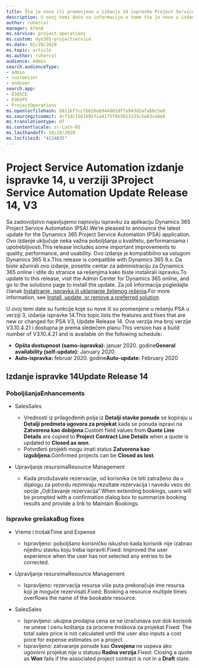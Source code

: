 ```yaml
---
title: Šta je novo ili promenjeno u izdanju 14 ispravke Project Service Automation verzije 3
description: U ovoj temi date su informacije o tome šta je novo u izdanju ispravke 14 za Project Service Automation u verziji 3.
author: ruhercul
manager: kfend
ms.service: project-operations
ms.custom: dyn365-projectservice
ms.date: 01/29/2020
ms.topic: article
ms.author: ruhercul
audience: Admin
search.audienceType:
- admin
- customizer
- enduser
search.app:
- D365CE
- D365PS
- ProjectOperations
ms.openlocfilehash: b811bf7ccfb626e6944801dffa943d2afab0c5e8
ms.sourcegitcommit: 4cf1dc1561b92fca4175f0b3813133c5e63ce8e6
ms.translationtype: HT
ms.contentlocale: sr-Latn-RS
ms.lasthandoff: 10/28/2020
ms.locfileid: "4124835"
---
```

# <a name="project-service-automation-update-release-14-v3"></a><span data-ttu-id="4f749-103">Project Service Automation izdanje ispravke 14, u verziji 3</span><span class="sxs-lookup"><span data-stu-id="4f749-103">Project Service Automation Update Release 14, V3</span></span>
<span data-ttu-id="4f749-104">Sa zadovoljstvo najavljujemo najnoviju ispravku za aplikaciju Dynamics 365 Project Service Automation (PSA).</span><span class="sxs-lookup"><span data-stu-id="4f749-104">We’re pleased to announce the latest update for the Dynamics 365 Project Service Automation (PSA) application.</span></span> <span data-ttu-id="4f749-105">Ovo izdanje uključuje neka važna poboljšanja u kvalitetu, performansama i upotrebljivosti.</span><span class="sxs-lookup"><span data-stu-id="4f749-105">This release includes some important improvements to quality, performance, and usability.</span></span> <span data-ttu-id="4f749-106">Ovo izdanje je kompatibilno sa uslugom Dynamics 365 9.x.</span><span class="sxs-lookup"><span data-stu-id="4f749-106">This release is compatible with Dynamics 365 9.x.</span></span> <span data-ttu-id="4f749-107">Da biste ažurirali ovo izdanje, posetite centar za administraciju za Dynamics 365 online i idite do stranice sa rešenjima kako biste instalirali ispravku.</span><span class="sxs-lookup"><span data-stu-id="4f749-107">To update to this release, visit the Admin Center for Dynamics 365 online, and go to the solutions page to install the update.</span></span> <span data-ttu-id="4f749-108">Za još informacija pogledajte članak [Instaliranje, ispravka ili uklanjanje željenog rešenja](https://docs.microsoft.com/power-platform/admin/install-remove-preferred-solution).</span><span class="sxs-lookup"><span data-stu-id="4f749-108">For more information, see [Install, update, or remove a preferred solution](https://docs.microsoft.com/power-platform/admin/install-remove-preferred-solution).</span></span>

<span data-ttu-id="4f749-109">U ovoj temi date su funkcije koje su nove ili su promenjene u rešenju PSA u verziji 3, izdanje ispravke 14.</span><span class="sxs-lookup"><span data-stu-id="4f749-109">This topic lists the features and fixes that are new or changed for PSA V3, Update Release 14.</span></span> <span data-ttu-id="4f749-110">Ova verzija ima broj verzije V3.10.4.21 i dostupna je prema sledećem planu:</span><span class="sxs-lookup"><span data-stu-id="4f749-110">This version has a build number of V3.10.4.21 and is available on the following schedule:</span></span>

- <span data-ttu-id="4f749-111">**Opšta dostupnost (samo-ispravka):** januar 2020. godine</span><span class="sxs-lookup"><span data-stu-id="4f749-111">**General availability (self-update):** January 2020</span></span>
- <span data-ttu-id="4f749-112">**Auto-ispravka:** februar 2020. godine</span><span class="sxs-lookup"><span data-stu-id="4f749-112">**Auto-update:** February 2020</span></span>

## <a name="update-release-14"></a><span data-ttu-id="4f749-113">Izdanje ispravke 14</span><span class="sxs-lookup"><span data-stu-id="4f749-113">Update Release 14</span></span>

### <a name="enhancements"></a><span data-ttu-id="4f749-114">Poboljšanja</span><span class="sxs-lookup"><span data-stu-id="4f749-114">Enhancements</span></span>

- <span data-ttu-id="4f749-115">Sales</span><span class="sxs-lookup"><span data-stu-id="4f749-115">Sales</span></span>

     - <span data-ttu-id="4f749-116">Vrednosti iz prilagođenih polja iz **Detalji stavke ponude** se kopiraju u **Detalji predmeta ugovora za projekat** kada se ponuda ispravi na **Zatvorena kao dobijena**.</span><span class="sxs-lookup"><span data-stu-id="4f749-116">Custom field values from **Quote Line Details** are copied to **Project Contract Line Details** when a quote is updated to **Closed as won**.</span></span>
     - <span data-ttu-id="4f749-117">Potvrđeni projekti mogu imati status **Zatvorena kao izgubljena**.</span><span class="sxs-lookup"><span data-stu-id="4f749-117">Confirmed projects can be **Closed as lost**.</span></span>

- <span data-ttu-id="4f749-118">Upravljanje resursima</span><span class="sxs-lookup"><span data-stu-id="4f749-118">Resource Management</span></span>

     - <span data-ttu-id="4f749-119">Kada produžavate rezervacije, od korisnika će biti zatraženo da u dijalogu za potvrdu rezimiraju rezultate rezervacija i navedu vezu do opcije „Održavanje rezervacija“.</span><span class="sxs-lookup"><span data-stu-id="4f749-119">When extending bookings, users will be prompted with a confirmation dialog box to summarize booking results and provide a link to Maintain Bookings.</span></span>


### <a name="bug-fixes"></a><span data-ttu-id="4f749-120">Ispravke grešaka</span><span class="sxs-lookup"><span data-stu-id="4f749-120">Bug fixes</span></span>

- <span data-ttu-id="4f749-121">Vreme i trošak</span><span class="sxs-lookup"><span data-stu-id="4f749-121">Time and Expense</span></span>

     - <span data-ttu-id="4f749-122">Ispravljeno: poboljšano korisničko iskustvo kada korisnik nije izabrao nijednu stavku koju treba ispraviti.</span><span class="sxs-lookup"><span data-stu-id="4f749-122">Fixed: Improved the user experience when the user has not selected any entries to be corrected.</span></span>

- <span data-ttu-id="4f749-123">Upravljanje resursima</span><span class="sxs-lookup"><span data-stu-id="4f749-123">Resource Management</span></span>

     - <span data-ttu-id="4f749-124">Ispravljeno: rezervacija resursa više puta prekoračuje ime resursa koji je moguće rezervisati.</span><span class="sxs-lookup"><span data-stu-id="4f749-124">Fixed: Booking a resource multiple times overflows the name of the bookable resource.</span></span>

- <span data-ttu-id="4f749-125">Sales</span><span class="sxs-lookup"><span data-stu-id="4f749-125">Sales</span></span>

     - <span data-ttu-id="4f749-126">Ispravljeno: ukupna prodajna cena se ne izračunava sve dok korisnik ne unese i cenu koštanja za procene troškova za projekat.</span><span class="sxs-lookup"><span data-stu-id="4f749-126">Fixed: The total sales price is not calculated until the user also inputs a cost price for expense estimates on a project.</span></span>
     - <span data-ttu-id="4f749-127">Ispravljeno: zatvaranje ponude kao **Osvojena** ne uspeva ako ugovorni projekat nije u statusu **Radna verzija**.</span><span class="sxs-lookup"><span data-stu-id="4f749-127">Fixed: Closing a quote as **Won** fails if the associated project contract is not in a **Draft** state.</span></span>


